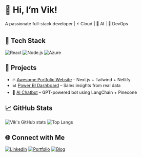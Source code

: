 # 👋 Hi, I’m Vik!
A passionate full-stack developer | ⚡ Cloud | 🧠 AI | 🚀 DevOps

## 🧰 Tech Stack
![React](https://img.shields.io/badge/-React-61DAFB?style=flat&logo=react&logoColor=white)
![Node.js](https://img.shields.io/badge/-Node.js-339933?style=flat&logo=node.js&logoColor=white)
![Azure](https://img.shields.io/badge/-Azure-0078D4?style=flat&logo=azure-devops)
<!-- Add more as needed -->

## 🚀 Projects
- 🔥 [Awesome Portfolio Website](https://yourportfolio.com) – Next.js + Tailwind + Netlify
- 📊 [Power BI Dashboard](https://github.com/yourrepo) – Sales insights from real data
- 🤖 [AI Chatbot](https://github.com/yourrepo) – GPT-powered bot using LangChain + Pinecone

## 📈 GitHub Stats
![Vik's GitHub stats](https://github-readme-stats.vercel.app/api?username=vik-tech&show_icons=true&theme=radical)
![Top Langs](https://github-readme-stats.vercel.app/api/top-langs/?username=vik-tech&layout=compact&theme=radical)

## 🌐 Connect with Me
[![LinkedIn](https://img.shields.io/badge/-LinkedIn-blue?style=flat&logo=linkedin&logoColor=white)](https://linkedin.com/in/yourname)
[![Portfolio](https://img.shields.io/badge/-Portfolio-000?style=flat&logo=web&logoColor=white)](https://yourportfolio.com)
[![Blog](https://img.shields.io/badge/-Blog-orange?style=flat&logo=hashnode&logoColor=white)](https://yourblog.com)
